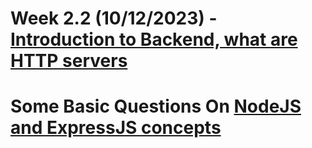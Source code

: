 # Week 2.2 (10/12/2023) - [Introduction to Backend, what are HTTP servers](https://www.youtube.com/watch?v=zm0-cm5u2ak)

# Some Basic Questions On [NodeJS and ExpressJS concepts](https://quickest-juniper-f9c.notion.site/2-NodeJS-and-ExpressJS-concepts-bd3a6a6cd1c64764bee7865a082fa979)
